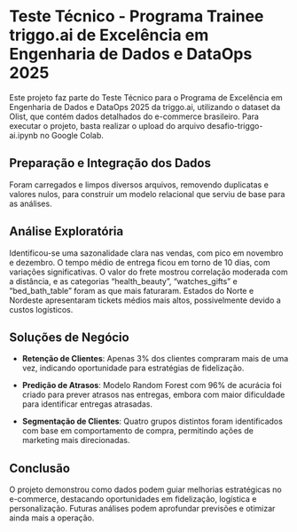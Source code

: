 # Teste Técnico - Programa Trainee triggo.ai de Excelência em Engenharia de Dados e DataOps 2025

Este projeto faz parte do Teste Técnico para o Programa de Excelência em Engenharia de Dados e DataOps 2025 da triggo.ai, utilizando o dataset da Olist, que contém dados detalhados do e-commerce brasileiro. Para executar o projeto, basta realizar o upload do arquivo desafio-triggo-ai.ipynb no Google Colab.

## Preparação e Integração dos Dados
Foram carregados e limpos diversos arquivos, removendo duplicatas e valores nulos, para construir um modelo relacional que serviu de base para as análises.

## Análise Exploratória
Identificou-se uma sazonalidade clara nas vendas, com pico em novembro e dezembro. O tempo médio de entrega ficou em torno de 10 dias, com variações significativas. O valor do frete mostrou correlação moderada com a distância, e as categorias “health_beauty”, “watches_gifts” e “bed_bath_table” foram as que mais faturaram. Estados do Norte e Nordeste apresentaram tickets médios mais altos, possivelmente devido a custos logísticos.

## Soluções de Negócio
- **Retenção de Clientes**: Apenas 3% dos clientes compraram mais de uma vez, indicando oportunidade para estratégias de fidelização.

- **Predição de Atrasos**: Modelo Random Forest com 96% de acurácia foi criado para prever atrasos nas entregas, embora com maior dificuldade para identificar entregas atrasadas.

- **Segmentação de Clientes**: Quatro grupos distintos foram identificados com base em comportamento de compra, permitindo ações de marketing mais direcionadas.

## Conclusão
O projeto demonstrou como dados podem guiar melhorias estratégicas no e-commerce, destacando oportunidades em fidelização, logística e personalização. Futuras análises podem aprofundar previsões e otimizar ainda mais a operação.
